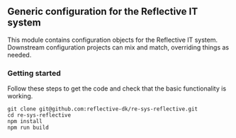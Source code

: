 ## Generic configuration for the Reflective IT system  ##

This module contains configuration objects for the Reflective IT
system. Downstream configuration projects can mix and match, overriding things as
needed.

### Getting started ###

Follow these steps to get the code and check that the basic functionality is
working.

```
git clone git@github.com:reflective-dk/re-sys-reflective.git
cd re-sys-reflective
npm install
npm run build
```
